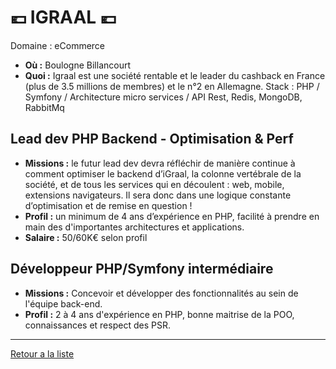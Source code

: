 # 💶 IGRAAL 💶

Domaine : eCommerce

- **Où :** Boulogne Billancourt
- **Quoi :** Igraal est une société rentable et le leader du cashback en France (plus de 3.5 millions de membres) et le n°2 en Allemagne.
Stack : PHP / Symfony / Architecture micro services / API Rest, Redis, MongoDB, RabbitMq

## Lead dev PHP Backend - Optimisation & Perf

- **Missions :** le futur lead dev devra réfléchir de manière continue à comment optimiser le backend d’iGraal, la colonne vertébrale de la société, et de tous les services qui en découlent : web, mobile, extensions navigateurs. Il sera donc dans une logique constante d’optimisation et de remise en question !
- **Profil :** un minimum de 4 ans d’expérience en PHP, facilité à prendre en main des d'importantes architectures et applications.
- **Salaire :** 50/60K€ selon profil

## Développeur PHP/Symfony intermédiaire

- **Missions :** Concevoir et développer des fonctionnalités au sein de l'équipe back-end.
- **Profil :** 2 à 4 ans d'expérience en PHP, bonne maitrise de la POO, connaissances et respect des PSR.

----
[Retour a la liste](#file-00readme-md)